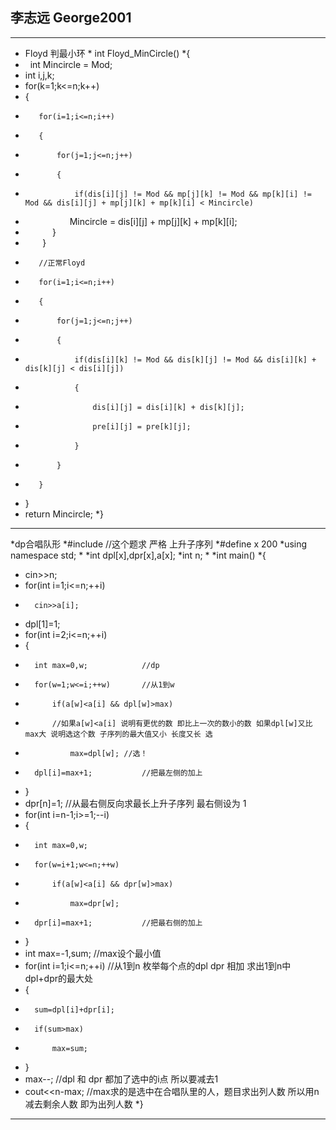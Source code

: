 ## 李志远  George2001
***
* Floyd 判最小环 
* int Floyd_MinCircle()
*{
*    int Mincircle = Mod;
*    int i,j,k;
*    for(k=1;k<=n;k++)
*    {
*        for(i=1;i<=n;i++)
*        {
*            for(j=1;j<=n;j++)
*            {
*                if(dis[i][j] != Mod && mp[j][k] != Mod && mp[k][i] != Mod && dis[i][j] + mp[j][k] + mp[k][i] < Mincircle)
*                   Mincircle = dis[i][j] + mp[j][k] + mp[k][i];
*            }
*        }
*        //正常Floyd
*        for(i=1;i<=n;i++)
*        {
*            for(j=1;j<=n;j++)
*            {
*                if(dis[i][k] != Mod && dis[k][j] != Mod && dis[i][k] + dis[k][j] < dis[i][j])
*                {
*                    dis[i][j] = dis[i][k] + dis[k][j];
*                    pre[i][j] = pre[k][j];
*                }
*            }
*        }
*    }
*    return Mincircle;
*}
***
*dp合唱队形
*#include<iostream>						//这个题求 严格 上升子序列 
*#define x 200
*using namespace std;
*
*int dpl[x],dpr[x],a[x];
*int n;
*
*int main()
*{
*	cin>>n;
*	for(int i=1;i<=n;++i)
*		cin>>a[i];
*	dpl[1]=1;
*	for(int i=2;i<=n;++i)
*	{
*		int max=0,w;			//dp
*		for(w=1;w<=i;++w)		//从1到w  
*			if(a[w]<a[i] && dpl[w]>max)
*			//如果a[w]<a[i] 说明有更优的数 即比上一次的数小的数 如果dpl[w]又比max大 说明选这个数 子序列的最大值又小 长度又长 选	 
*				max=dpl[w];	//选！ 
*		dpl[i]=max+1;			//把最左侧的加上 
*	}
*	dpr[n]=1;				//从最右侧反向求最长上升子序列 最右侧设为 1
*	for(int i=n-1;i>=1;--i)
*	{
*		int max=0,w;
*		for(w=i+1;w<=n;++w)
*			if(a[w]<a[i] && dpr[w]>max)
*				max=dpr[w];
*		dpr[i]=max+1;			//把最右侧的加上 
*	 } 
*	int max=-1,sum;				//max设个最小值 
*	for(int i=1;i<=n;++i)			//从1到n 枚举每个点的dpl dpr 相加 求出1到n中 dpl+dpr的最大处 
*	{
*		sum=dpl[i]+dpr[i];
*		if(sum>max) 
*			max=sum;
*	}
*	max--;					//dpl 和 dpr 都加了选中的i点 所以要减去1 
*	cout<<n-max;				//max求的是选中在合唱队里的人，题目求出列人数 所以用n减去剩余人数 即为出列人数 
*}
***
